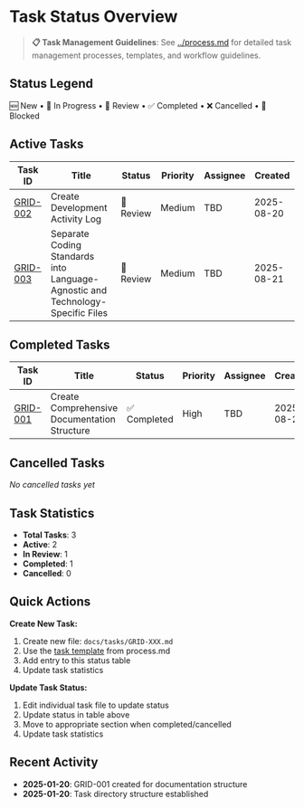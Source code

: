 # Task Status Overview

> **📋 Task Management Guidelines**: See [../process.md](../process.md) for detailed task management processes, templates, and workflow guidelines.

## Status Legend
🆕 New • 🔄 In Progress • 👀 Review • ✅ Completed • ❌ Cancelled • 🔴 Blocked

## Active Tasks

| Task ID | Title | Status | Priority | Assignee | Created |
|---------|-------|--------|----------|----------|---------|
| [GRID-002](./GRID-002.md) | Create Development Activity Log | 👀 Review | Medium | TBD | 2025-08-20 |
| [GRID-003](./GRID-003.md) | Separate Coding Standards into Language-Agnostic and Technology-Specific Files | 👀 Review | Medium | TBD | 2025-08-21 |

## Completed Tasks

| Task ID | Title | Status | Priority | Assignee | Created |
|---------|-------|--------|----------|----------|---------|
| [GRID-001](./GRID-001.md) | Create Comprehensive Documentation Structure | ✅ Completed | High | TBD | 2025-08-20 |

## Cancelled Tasks
*No cancelled tasks yet*

## Task Statistics
- **Total Tasks**: 3
- **Active**: 2
- **In Review**: 1
- **Completed**: 1
- **Cancelled**: 0

## Quick Actions

**Create New Task:**
1. Create new file: `docs/tasks/GRID-XXX.md`
2. Use the [task template](../process.md#task-template) from process.md
3. Add entry to this status table
4. Update task statistics

**Update Task Status:**
1. Edit individual task file to update status
2. Update status in table above
3. Move to appropriate section when completed/cancelled
4. Update task statistics

## Recent Activity
- **2025-01-20**: GRID-001 created for documentation structure
- **2025-01-20**: Task directory structure established